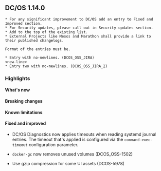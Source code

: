## DC/OS 1.14.0

```
* For any significant improvement to DC/OS add an entry to Fixed and Improved section.
* For Security updates, please call out in Security updates section.
* Add to the top of the existing list.
* External Projects like Mesos and Marathon shall provide a link to their published changelogs.

Format of the entries must be.

* Entry with no-newlines. (DCOS_OSS_JIRA)
<new-line>
* Entry two with no-newlines. (DCOS_OSS_JIRA_2)
```

### Highlights

#### What's new

#### Breaking changes

#### Known limitations

#### Fixed and improved

* DC/OS Diagnostics now applies timeouts when reading systemd journal entries. The timeout that's applied is configured via the `command-exec-timeout` configuration parameter.
* `docker-gc` now removes unused volumes (DCOS_OSS-1502)

* Use gzip compression for some UI assets (DCOS-5978)
